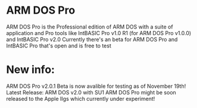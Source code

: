 # ARM DOS Pro
ARM DOS Pro is the Professional edition of ARM DOS with a suite of application and Pro tools like IntBASIC Pro v1.0 R1 (for ARM DOS Pro v1.0.0) and IntBASIC Pro v2.0
Currently there's an beta for ARM DOS Pro and IntBASIC Pro that's open and is free to test
# New info:
ARM DOS Pro v2.0.1 Beta is now avalible for testing as of November 19th!
Latest Release: ARM DOS v2.0 with SU1
ARM DOS Pro might be soon released to the Apple IIgs which currently under experiment!
